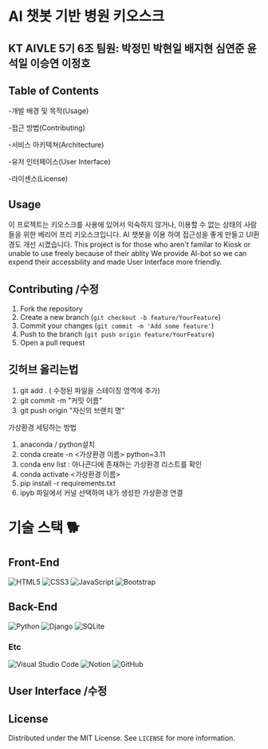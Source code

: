 # AI 챗봇 기반 병원 키오스크

## KT AIVLE 5기 6조 팀원: 박정민 박현일 배지현 심연준 윤석일 이승연 이정호
## Table of Contents
  
  -개발 배경 및 목적(Usage)
  
  -접근 방법(Contributing)
  
  -서비스 아키텍쳐(Architecture)
  
  -유저 인터페이스(User Interface)
  
  -라이센스(License)
  

## Usage 
 이 프로젝트는 키오스크를 사용에 있어서 익숙하지 않거나, 이용할 수 없는 상태의 사람들을 위한 베리어 프리 키오스크입니다. AI 챗봇을 이용 하여 접근성을 좋게 만들고 UI환경도 개선 시켰습니다. 
 This project is for those who aren't familar to Kiosk or unable to use freely because of their ablity
 We provide AI-bot so we can expend their accessbility and made User Interface more friendly. 

 

## Contributing /수정
1. Fork the repository
2. Create a new branch (`git checkout -b feature/YourFeature`)
3. Commit your changes (`git commit -m 'Add some feature'`)
4. Push to the branch (`git push origin feature/YourFeature`)
5. Open a pull request

## 깃허브 올리는법 
1. git add . ( 수정된 파일을 스테이징 영역에 추가)
2. git commit -m "커밋 이름"
3. git push origin "자신의 브랜치 명"

가상환경 세팅하는 방법 
1. anaconda / python설치
2. conda create -n <가상환경 이름> python=3.11
3. conda env list : 아나콘다에 존재하는 가상환경 리스트를 확인
4. conda activate <가상환경 이름>
5. pip install -r requirements.txt
6. ipyb 파일에서 커널 선택하여 내가 생성한 가상환경 연결


# 기술 스택 🐕

## Front-End

![HTML5](https://img.shields.io/badge/HTML5-E34F26?style=for-the-badge&logo=html5&logoColor=white)
![CSS3](https://img.shields.io/badge/CSS3-1572B6?style=for-the-badge&logo=css3&logoColor=white)
![JavaScript](https://img.shields.io/badge/JavaScript-F7DF1E?style=for-the-badge&logo=javascript&logoColor=black)
![Bootstrap](https://img.shields.io/badge/Bootstrap-563D7C?style=for-the-badge&logo=bootstrap&logoColor=white)

## Back-End

![Python](https://img.shields.io/badge/Python-3776AB?style=for-the-badge&logo=python&logoColor=white)
![Django](https://img.shields.io/badge/Django-092E20?style=for-the-badge&logo=django&logoColor=white)
![SQLite](https://img.shields.io/badge/SQLite-003B57?style=for-the-badge&logo=sqlite&logoColor=white)


### Etc

![Visual Studio Code](https://img.shields.io/badge/Visual%20Studio%20Code-007ACC?style=for-the-badge&logo=visual-studio-code&logoColor=white)
![Notion](https://img.shields.io/badge/Notion-000000?style=for-the-badge&logo=notion&logoColor=white)
![GitHub](https://img.shields.io/badge/GitHub-181717?style=for-the-badge&logo=github&logoColor=white)



## User Interface  /수정 


## License
Distributed under the MIT License. See `LICENSE` for more information.



